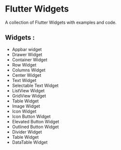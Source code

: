 # Flutter Widgets

A collection of Flutter Widgets with examples and code.

## Widgets :

- Appbar widget
- Drawer Widget
- Container Widget
- Row Widget
- Columns Widget
- Center Widget
- Text Widget
- Selectable Text Widget
- ListView Widget
- GridView Widget
- Table Widget
- Image Widget
- Icon Widget
- Icon Button Widget
- Elevated Button Widget
- Outlined Button Widget
- Divider Widget
- Table Widget
- DataTable Widget
